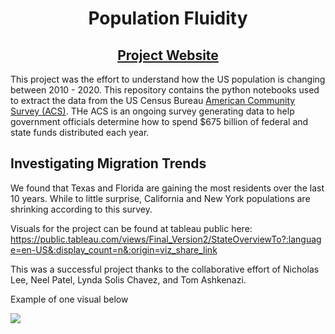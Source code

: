 <h1 align = 'center'>Population Fluidity</h1>
<h2 align = 'center'><a href="https://groups.ischool.berkeley.edu/Population-Fluidity/">Project Website</a></h2>

This project was the effort to understand how the US population is changing between 2010 - 2020. 
This repository contains the python notebooks used to extract the data from the US Census Bureau [American Community Survey (ACS)](https://www.census.gov/programs-surveys/acs/about.html). 
THe ACS is an ongoing survey generating data to help government officials determine how to spend $675 billion of federal and state funds distributed each year. 

<h2> Investigating Migration Trends </h2> 
We found that Texas and Florida are gaining the most residents over the last 10 years. While to little surprise, California and New York populations are shrinking according to this survey.

Visuals for the project can be found at tableau public here: 
  https://public.tableau.com/views/Final_Version2/StateOverviewTo?:language=en-US&:display_count=n&:origin=viz_share_link

This was a successful project thanks to the collaborative effort of Nicholas Lee, Neel Patel, Lynda Solis Chavez, and Tom Ashkenazi.

Example of one visual below

<html>
<div class='tableauPlaceholder' id='viz1681711339311' style='position: relative'><noscript><a href='#'><img alt=' ' src='https:&#47;&#47;public.tableau.com&#47;static&#47;images&#47;Fi&#47;Final_Version2&#47;StateOverviewTo&#47;1_rss.png' style='border: none' /></a></noscript><object class='tableauViz'  style='display:none;'><param name='host_url' value='https%3A%2F%2Fpublic.tableau.com%2F' /> <param name='embed_code_version' value='3' /> <param name='site_root' value='' /><param name='name' value='Final_Version2&#47;StateOverviewTo' /><param name='tabs' value='yes' /><param name='toolbar' value='yes' /><param name='static_image' value='https:&#47;&#47;public.tableau.com&#47;static&#47;images&#47;Fi&#47;Final_Version2&#47;StateOverviewTo&#47;1.png' /> <param name='animate_transition' value='yes' /><param name='display_static_image' value='yes' /><param name='display_spinner' value='yes' /><param name='display_overlay' value='yes' /><param name='display_count' value='yes' /><param name='language' value='en-US' /></object></div>                <script type='text/javascript'>                    var divElement = document.getElementById('viz1681711339311');                    var vizElement = divElement.getElementsByTagName('object')[0];                    if ( divElement.offsetWidth > 800 ) { vizElement.style.width='100%';vizElement.style.height=(divElement.offsetWidth*0.75)+'px';} else if ( divElement.offsetWidth > 500 ) { vizElement.style.width='100%';vizElement.style.height=(divElement.offsetWidth*0.75)+'px';} else { vizElement.style.width='100%';vizElement.style.minHeight='1000px';vizElement.style.maxHeight=(divElement.offsetWidth*1.77)+'px';}                     var scriptElement = document.createElement('script');                    scriptElement.src = 'https://public.tableau.com/javascripts/api/viz_v1.js';                    vizElement.parentNode.insertBefore(scriptElement, vizElement);                </script></html>
